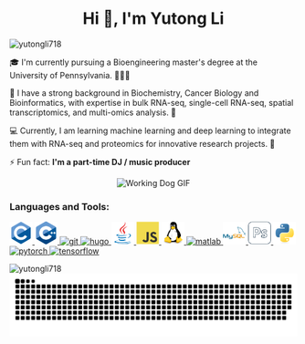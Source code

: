 <h1 align="center">Hi 👋, I'm Yutong Li</h1>

<p align="left"> <img src="https://komarev.com/ghpvc/?username=yutongli718&label=Profile%20views&color=0e75b6&style=flat" alt="yutongli718" /> </p>

🎓 I'm currently pursuing a Bioengineering master's degree at the University of Pennsylvania. 👨🏻‍🔬

🧬 I have a strong background in Biochemistry, Cancer Biology and Bioinformatics, with expertise in bulk RNA-seq, single-cell RNA-seq, spatial transcriptomics, and multi-omics analysis. 🔬

💻 Currently, I am learning machine learning and deep learning to integrate them with RNA-seq and proteomics for innovative research projects. 🤖

⚡ Fun fact: **I'm a part-time DJ / music producer**

<div style="text-align: center;">
  <img src="https://camo.githubusercontent.com/dff9ef97c6818405001cb59ca058939500cb9a3fd11e64aee1e301e34c8b9567/68747470733a2f2f6d656469612e74656e6f722e636f6d2f5962396d2d6f485532305141414141692f2545372542412542462545362539442541312545352542302538462545372538422539372e676966" alt="Working Dog GIF" width="300">
</div>


<h3 align="left">Languages and Tools:</h3>
<p align="left"> <a href="https://www.cprogramming.com/" target="_blank" rel="noreferrer"> <img src="https://raw.githubusercontent.com/devicons/devicon/master/icons/c/c-original.svg" alt="c" width="40" height="40"/> </a> <a href="https://www.w3schools.com/cpp/" target="_blank" rel="noreferrer"> <img src="https://raw.githubusercontent.com/devicons/devicon/master/icons/cplusplus/cplusplus-original.svg" alt="cplusplus" width="40" height="40"/> </a> <a href="https://git-scm.com/" target="_blank" rel="noreferrer"> <img src="https://www.vectorlogo.zone/logos/git-scm/git-scm-icon.svg" alt="git" width="40" height="40"/> </a> <a href="https://gohugo.io/" target="_blank" rel="noreferrer"> <img src="https://api.iconify.design/logos-hugo.svg" alt="hugo" width="40" height="40"/> </a> <a href="https://www.java.com" target="_blank" rel="noreferrer"> <img src="https://raw.githubusercontent.com/devicons/devicon/master/icons/java/java-original.svg" alt="java" width="40" height="40"/> </a> <a href="https://developer.mozilla.org/en-US/docs/Web/JavaScript" target="_blank" rel="noreferrer"> <img src="https://raw.githubusercontent.com/devicons/devicon/master/icons/javascript/javascript-original.svg" alt="javascript" width="40" height="40"/> </a> <a href="https://www.linux.org/" target="_blank" rel="noreferrer"> <img src="https://raw.githubusercontent.com/devicons/devicon/master/icons/linux/linux-original.svg" alt="linux" width="40" height="40"/> </a> <a href="https://www.mathworks.com/" target="_blank" rel="noreferrer"> <img src="https://upload.wikimedia.org/wikipedia/commons/2/21/Matlab_Logo.png" alt="matlab" width="40" height="40"/> </a> <a href="https://www.mysql.com/" target="_blank" rel="noreferrer"> <img src="https://raw.githubusercontent.com/devicons/devicon/master/icons/mysql/mysql-original-wordmark.svg" alt="mysql" width="40" height="40"/> </a> <a href="https://www.photoshop.com/en" target="_blank" rel="noreferrer"> <img src="https://raw.githubusercontent.com/devicons/devicon/master/icons/photoshop/photoshop-line.svg" alt="photoshop" width="40" height="40"/> </a> <a href="https://www.python.org" target="_blank" rel="noreferrer"> <img src="https://raw.githubusercontent.com/devicons/devicon/master/icons/python/python-original.svg" alt="python" width="40" height="40"/> </a> <a href="https://pytorch.org/" target="_blank" rel="noreferrer"> <img src="https://www.vectorlogo.zone/logos/pytorch/pytorch-icon.svg" alt="pytorch" width="40" height="40"/> </a> <a href="https://www.tensorflow.org" target="_blank" rel="noreferrer"> <img src="https://www.vectorlogo.zone/logos/tensorflow/tensorflow-icon.svg" alt="tensorflow" width="40" height="40"/> </a> </p>

<p><img align="left" src="https://github-readme-stats.vercel.app/api/top-langs?username=yutongli718&show_icons=true&locale=en&layout=compact" alt="yutongli718" /></p>


![GitHub Contribution Snake](https://github.com/yutongli718/yutongli718/raw/output/snake.svg)


